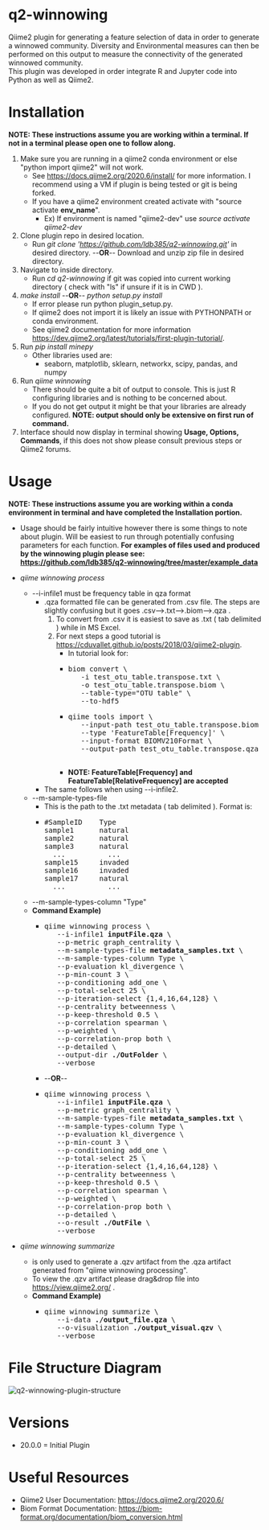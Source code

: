 # q2-winnowing
<p> 
Qiime2 plugin for generating a feature selection of data in order to generate a winnowed community.
Diversity and Environmental measures can then be performed on this output to measure the connectivity of the generated winnowed community.</br>
This plugin was developed in order integrate R and Jupyter code into Python as well as Qiime2.</br>
</p>
 
# Installation
__NOTE: These instructions assume you are working within a terminal. If not in a terminal please open one to follow along.__
1. Make sure you are running in a qiime2 conda environment or else "python import qiime2" will not work.
    * See https://docs.qiime2.org/2020.6/install/ for more information. I recommend using a VM if plugin is being tested or git is being forked.
    * If you have a qiime2 environment created activate with "source activate __env_name__".
        * Ex) If environment is named "qiime2-dev" use *source activate qiime2-dev*
1. Clone plugin repo in desired location.
    * Run *git clone 'https://github.com/ldb385/q2-winnowing.git'* in desired directory. --__OR__-- Download and unzip zip file in desired directory.
1. Navigate to inside directory.
    * Run *cd q2-winnowing* if git was copied into current working directory ( check with "ls" if unsure if it is in CWD ).
1. *make install*   --__OR__--   *python setup.py install*
    * If error please run python plugin_setup.py.
    * If qiime2 does not import it is likely an issue with PYTHONPATH or conda environment.
    * See qiime2 documentation for more information https://dev.qiime2.org/latest/tutorials/first-plugin-tutorial/.
1. Run *pip install minepy*
    * Other libraries used are:
        * seaborn, matplotlib, sklearn, networkx, scipy, pandas, and numpy
1. Run *qiime winnowing*
    * There should be quite a bit of output to console. This is just R configuring libraries and is nothing to be concerned about.
    * If you do not get output it might be that your libraries are already configured. __NOTE: output should only be extensive on first run of command.__
1. Interface should now display in terminal showing __Usage, Options, Commands__, if this does not show please consult previous steps or Qiime2 forums.

# Usage
__NOTE: These instructions assume you are working within a conda environment in terminal and have completed the Installation portion.__
* Usage should be fairly intuitive however there is some things to note about plugin. Will be easiest to run through potentially confusing parameters for each function. __For examples of files used and produced by the winnowing plugin please see:__<br/>__https://github.com/ldb385/q2-winnowing/tree/master/example_data__
* *qiime winnowing process*
    * --i-infile1 must be frequency table in qza format
       * .qza formatted file can be generated from .csv file. The steps are slightly confusing but it goes .csv-->.txt-->.biom-->.qza .
           1. To convert from .csv it is easiest to save as .txt ( tab delimited ) while in MS Excel.
           2. For next steps a good tutorial is https://cduvallet.github.io/posts/2018/03/qiime2-plugin.
               * In tutorial look for:
               * <pre>biom convert \
                    -i test_otu_table.transpose.txt \
                    -o test_otu_table.transpose.biom \
                    --table-type="OTU table" \
                    --to-hdf5
                 </pre>
               * <pre>qiime tools import \
                    --input-path test_otu_table.transpose.biom \
                    --type 'FeatureTable[Frequency]' \
                    --input-format BIOMV210Format \
                    --output-path test_otu_table.transpose.qza
                  </pre>
               * __NOTE: FeatureTable\[Frequency] and FeatureTable\[RelativeFrequency] are accepted__
       * The same follows when using --i-infile2.
    * --m-sample-types-file
       * This is the path to the .txt metadata ( tab delimited ). Format is:
       * <pre>#SampleID    Type
         sample1      natural
         sample2      natural
         sample3      natural
           ...          ...
         sample15     invaded
         sample16     invaded
         sample17     natural
           ...          ...
         </pre>
    * --m-sample-types-column "Type"
    * __Command Example)__
        * <pre>qiime winnowing process \
             --i-infile1 <b>inputFile.qza</b> \
             --p-metric graph_centrality \
             --m-sample-types-file <b>metadata_samples.txt</b> \
             --m-sample-types-column Type \
             --p-evaluation kl_divergence \
             --p-min-count 3 \
             --p-conditioning add_one \
             --p-total-select 25 \
             --p-iteration-select {1,4,16,64,128} \
             --p-centrality betweenness \
             --p-keep-threshold 0.5 \
             --p-correlation spearman \
             --p-weighted \
             --p-correlation-prop both \
             --p-detailed \
             --output-dir <b>./OutFolder</b> \
             --verbose
          </pre>
        * --__OR__--
        * <pre>qiime winnowing process \
             --i-infile1 <b>inputFile.qza</b> \
             --p-metric graph_centrality \
             --m-sample-types-file <b>metadata_samples.txt</b> \
             --m-sample-types-column Type \
             --p-evaluation kl_divergence \
             --p-min-count 3 \
             --p-conditioning add_one \
             --p-total-select 25 \
             --p-iteration-select {1,4,16,64,128} \
             --p-centrality betweenness \
             --p-keep-threshold 0.5 \
             --p-correlation spearman \
             --p-weighted \
             --p-correlation-prop both \
             --p-detailed \
             --o-result <b>./OutFile</b> \
             --verbose
          </pre>

* *qiime winnowing summarize* 
    * is only used to generate a .qzv artifact from the .qza artifact generated from "qiime winnowing processing".
    * To view the .qzv artifact please drag&drop file into https://view.qiime2.org/ .
    * __Command Example)__
        * <pre>qiime winnowing summarize \
             --i-data <b>./output_file.qza</b> \
             --o-visualization <b>./output_visual.qzv</b> \
             --verbose
          </pre>

# File Structure Diagram
![q2-winnowing-plugin-structure](https://user-images.githubusercontent.com/55117132/91479374-9144da80-e85e-11ea-9f62-f704b210efb2.png)

# Versions
<ul>
 <li> 20.0.0 = Initial Plugin </li>
</ul>

# Useful Resources
* Qiime2 User Documentation: https://docs.qiime2.org/2020.6/
* Biom Format Documentation: https://biom-format.org/documentation/biom_conversion.html
